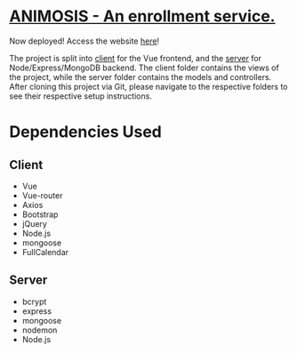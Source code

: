 # [ANIMOSIS - An enrollment service.](Group7%20S11%20MP%20Specifications.pdf)

Now deployed! Access the website [here](https://animosis.herokuapp.com)!

The project is split into [client](./client) for the Vue frontend, and the [server](./server) for Node/Express/MongoDB backend. The client folder contains the views of the project, while the server folder contains the models and controllers. 
After cloning this project via Git, please navigate to the respective folders to see their respective setup instructions.

# Dependencies Used
## Client
- Vue
- Vue-router
- Axios
- Bootstrap
- jQuery
- Node.js
- mongoose
- FullCalendar

## Server
- bcrypt
- express
- mongoose
- nodemon
- Node.js
